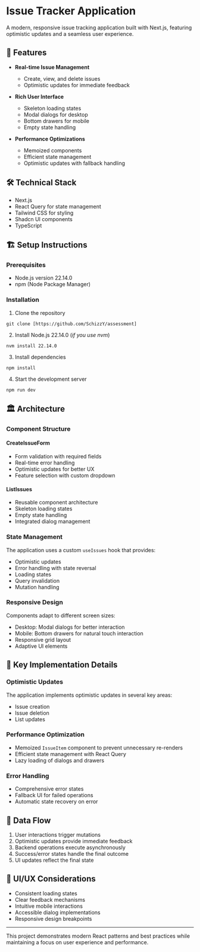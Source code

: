 # Issue Tracker Application

A modern, responsive issue tracking application built with Next.js, featuring optimistic updates and a seamless user experience.

## 🚀 Features

- **Real-time Issue Management**
  - Create, view, and delete issues
  - Optimistic updates for immediate feedback

- **Rich User Interface**
  - Skeleton loading states
  - Modal dialogs for desktop
  - Bottom drawers for mobile
  - Empty state handling

- **Performance Optimizations**
  - Memoized components
  - Efficient state management
  - Optimistic updates with fallback handling

## 🛠️ Technical Stack

- Next.js
- React Query for state management
- Tailwind CSS for styling
- Shadcn UI components
- TypeScript

## 🏗️ Setup Instructions

### Prerequisites
- Node.js version 22.14.0
- npm (Node Package Manager)

### Installation

1. Clone the repository
```
git clone [https://github.com/SchizzY/assessment]
```
2. Install Node.js 22.14.0 
(_if you use nvm_)
```
nvm install 22.14.0
```
3. Install dependencies
```
npm install
```
4. Start the development server
```
npm run dev
```

## 🏛️ Architecture

### Component Structure

#### CreateIssueForm
- Form validation with required fields
- Real-time error handling
- Optimistic updates for better UX
- Feature selection with custom dropdown

#### ListIssues
- Reusable component architecture
- Skeleton loading states
- Empty state handling
- Integrated dialog management

### State Management

The application uses a custom `useIssues` hook that provides:
- Optimistic updates
- Error handling with state reversal
- Loading states
- Query invalidation
- Mutation handling

### Responsive Design

Components adapt to different screen sizes:
- Desktop: Modal dialogs for better interaction
- Mobile: Bottom drawers for natural touch interaction
- Responsive grid layout
- Adaptive UI elements

## 🎯 Key Implementation Details

### Optimistic Updates
The application implements optimistic updates in several key areas:
- Issue creation
- Issue deletion
- List updates

### Performance Optimization
- Memoized `IssueItem` component to prevent unnecessary re-renders
- Efficient state management with React Query
- Lazy loading of dialogs and drawers

### Error Handling
- Comprehensive error states
- Fallback UI for failed operations
- Automatic state recovery on error

## 🔄 Data Flow

1. User interactions trigger mutations
2. Optimistic updates provide immediate feedback
3. Backend operations execute asynchronously
4. Success/error states handle the final outcome
5. UI updates reflect the final state

## 🎨 UI/UX Considerations

- Consistent loading states
- Clear feedback mechanisms
- Intuitive mobile interactions
- Accessible dialog implementations
- Responsive design breakpoints

---

This project demonstrates modern React patterns and best practices while maintaining a focus on user experience and performance.